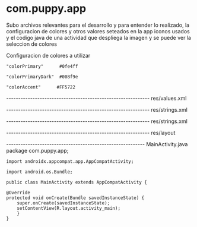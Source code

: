 # com.puppy.app


Subo archivos relevantes para el desarrollo y para entender lo realizado, la configuracion de colores y otros valores seteados en la app
iconos usados y el codigo java de una actividad que despliega la imagen y se puede ver la seleccion de colores 


Configuracion de colores a utilizar

    "colorPrimary"      #0fe4ff
   
    "colorPrimaryDark"  #008f9e
   
    "colorAccent"      #FF5722
    


------------------------------------------------------------ res/values.xml

------------------------------------------------------------ res/strings.xml

------------------------------------------------------------ res/strings.xml

------------------------------------------------------------ res/layout


---------------------------------------------------------- MainActivity.java
    package com.puppy.app;
    
    import androidx.appcompat.app.AppCompatActivity;
    
    import android.os.Bundle;
    
    public class MainActivity extends AppCompatActivity {

    @Override
    protected void onCreate(Bundle savedInstanceState) {
        super.onCreate(savedInstanceState);
        setContentView(R.layout.activity_main);
        }
    }
